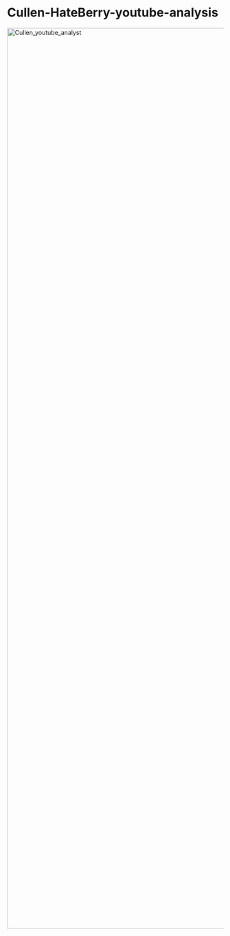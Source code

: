 # Cullen-HateBerry-youtube-analysis
<img width="2100" alt="Cullen_youtube_analyst" src="https://github.com/Meuracha/Cullen-Hateberry-youtube-analysis/assets/87271901/46be2b0c-3f2a-451f-ab24-8f9693117a0c">
